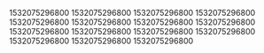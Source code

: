 1532075296800
1532075296800
1532075296800
1532075296800
1532075296800
1532075296800
1532075296800
1532075296800
1532075296800
1532075296800
1532075296800
1532075296800
1532075296800
1532075296800
1532075296800
